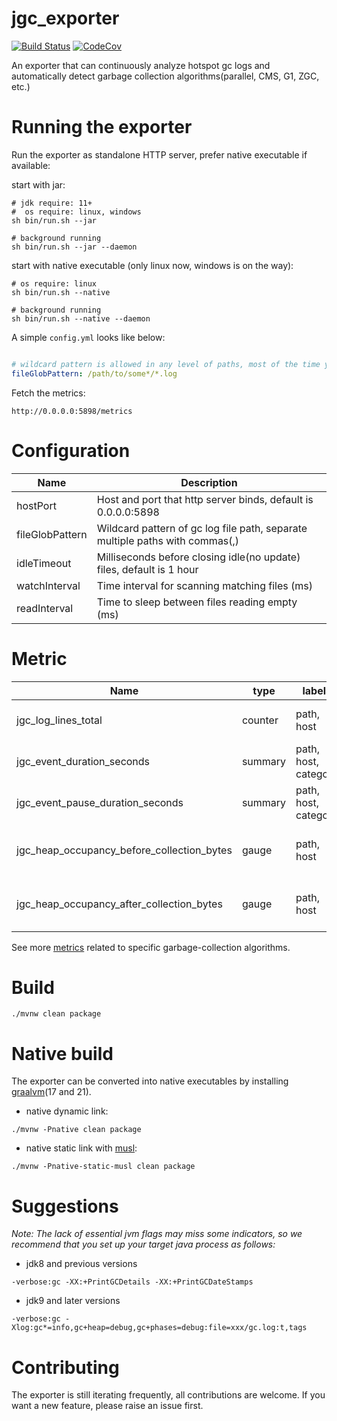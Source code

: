 # jgc_exporter
[![Build Status][maven-build-image]][maven-build-url]
[![CodeCov][codecov-image]][codecov-url]

An exporter that can continuously analyze hotspot gc logs and automatically detect garbage collection algorithms(parallel, CMS, G1, ZGC, etc.)
# Running the exporter

Run the exporter as standalone HTTP server, prefer native executable if available:

start with jar:
```shell
# jdk require: 11+
#  os require: linux, windows
sh bin/run.sh --jar

# background running
sh bin/run.sh --jar --daemon
```

start with native executable (only linux now, windows is on the way):
```shell
# os require: linux
sh bin/run.sh --native

# background running
sh bin/run.sh --native --daemon
```

A simple `config.yml` looks like below:
```yaml

# wildcard pattern is allowed in any level of paths, most of the time you only need to modify this configuration
fileGlobPattern: /path/to/some*/*.log
```

Fetch the metrics:
```
http://0.0.0.0:5898/metrics
```

# Configuration
| Name            | Description                                                                  |
|-----------------|------------------------------------------------------------------------------|
| hostPort        | Host and port that http server binds, default is 0.0.0.0:5898                |
| fileGlobPattern | Wildcard pattern of gc log file path, separate multiple paths with commas(,) |
| idleTimeout     | Milliseconds before closing idle(no update) files, default is 1 hour         |
| watchInterval   | Time interval for scanning matching files (ms)                               |
| readInterval    | Time to sleep between files reading empty (ms)                               |

# Metric
| Name                                       | type    | labels               | Description                      |
|--------------------------------------------|---------|----------------------|----------------------------------|
| jgc_log_lines_total                        | counter | path, host           | Number of process log lines      |
| jgc_event_duration_seconds                 | summary | path, host, category | Duration of GC events            |
| jgc_event_pause_duration_seconds           | summary | path, host, category | Duration of GC pause events      |
| jgc_heap_occupancy_before_collection_bytes | gauge   | path, host           | Heap occupancy before collection |
| jgc_heap_occupancy_after_collection_bytes  | gauge   | path, host           | Heap occupancy after collection  |

See more [metrics](https://github.com/loyispa/jgc_exporter/blob/main/src/main/java/prometheus/exporter/jgc/metric/MetricRegistry.java) related to specific garbage-collection algorithms.

# Build
``` shell
./mvnw clean package
```

# Native build
The exporter can be converted into native executables by installing [graalvm](https://www.graalvm.org/downloads/)(17 and 21).

- native dynamic link:
``` shell
./mvnw -Pnative clean package
```

- native static link with [musl](https://musl.cc/):
``` shell
./mvnw -Pnative-static-musl clean package
```

# Suggestions

*Note: The lack of essential jvm flags may miss some indicators, so we recommend that you set up your target java process as follows:*

- jdk8 and previous versions
```
-verbose:gc -XX:+PrintGCDetails -XX:+PrintGCDateStamps
```

- jdk9 and later versions
```
-verbose:gc -Xlog:gc*=info,gc+heap=debug,gc+phases=debug:file=xxx/gc.log:t,tags
```

# Contributing
The exporter is still iterating frequently, all contributions are welcome. If you want a new feature, please raise an issue first.

[maven-build-image]: https://github.com/loyispa/jgc_exporter/workflows/Java%20CI%20with%20Maven/badge.svg
[maven-build-url]: https://github.com/loyispa/jgc_exporter/actions/workflows/maven.yaml
[codecov-image]: https://codecov.io/gh/loyispa/jgc_exporter/branch/main/graph/badge.svg
[codecov-url]: https://app.codecov.io/gh/loyispa/jgc_exporter